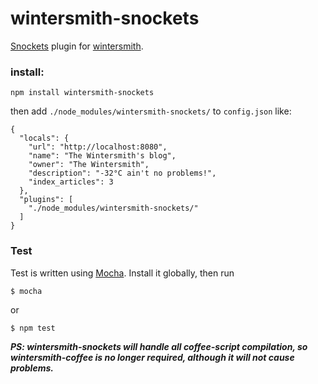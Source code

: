# wintersmith-snockets

[Snockets](https://github.com/TrevorBurnham/snockets) plugin for [wintersmith](https://github.com/jnordberg/wintersmith).

### install:

    npm install wintersmith-snockets
  
then add `./node_modules/wintersmith-snockets/` to `config.json` like:

    {
      "locals": {
        "url": "http://localhost:8080",
        "name": "The Wintersmith's blog",
        "owner": "The Wintersmith",
        "description": "-32°C ain't no problems!",
        "index_articles": 3
      },
      "plugins": [
        "./node_modules/wintersmith-snockets/"
      ]
    }
    
### Test

Test is written using [Mocha](http://mochajs.org/). Install it globally, then run

    $ mocha

or
  
    $ npm test

***PS: wintersmith-snockets will handle all coffee-script compilation, so wintersmith-coffee is no longer required, although it will not cause problems.***
